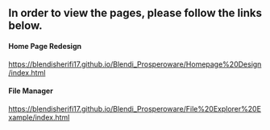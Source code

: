 ## In order to view the pages, please follow the links below.


#### Home Page Redesign
https://blendisherifi17.github.io/Blendi_Prosperoware/Homepage%20Design/index.html


#### File Manager
https://blendisherifi17.github.io/Blendi_Prosperoware/File%20Explorer%20Example/index.html


